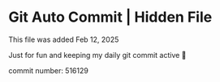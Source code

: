 # Git Auto Commit | Hidden File

This file was added Feb 12, 2025

Just for fun and keeping my daily git commit active 🤪

commit number: 516129
